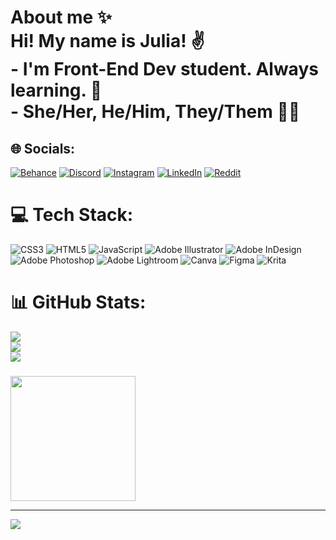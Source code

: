 # About me ✨<br>**Hi! My name is Julia!** ✌️<br>- I'm Front-End Dev student. Always learning. 🚀<br>- She/Her, He/Him, They/Them 🙋‍♀️<br>


## 🌐 Socials:
[![Behance](https://img.shields.io/badge/Behance-1769ff?logo=behance&logoColor=white)](https://behance.net/julzita) [![Discord](https://img.shields.io/badge/Discord-%237289DA.svg?logo=discord&logoColor=white)](https://discord.gg/JuliaHeinecke#3042) [![Instagram](https://img.shields.io/badge/Instagram-%23E4405F.svg?logo=Instagram&logoColor=white)](https://instagram.com/juliaheinecke) [![LinkedIn](https://img.shields.io/badge/LinkedIn-%230077B5.svg?logo=linkedin&logoColor=white)](https://linkedin.com/in/https://www.linkedin.com/in/julia-garcia-135234187) [![Reddit](https://img.shields.io/badge/Reddit-%23FF4500.svg?logo=Reddit&logoColor=white)](https://reddit.com/user/_bobba) 

# 💻 Tech Stack:
![CSS3](https://img.shields.io/badge/css3-%231572B6.svg?style=for-the-badge&logo=css3&logoColor=white) ![HTML5](https://img.shields.io/badge/html5-%23E34F26.svg?style=for-the-badge&logo=html5&logoColor=white) ![JavaScript](https://img.shields.io/badge/javascript-%23323330.svg?style=for-the-badge&logo=javascript&logoColor=%23F7DF1E) ![Adobe Illustrator](https://img.shields.io/badge/adobeillustrator-%23FF9A00.svg?style=for-the-badge&logo=adobeillustrator&logoColor=white) ![Adobe InDesign](https://img.shields.io/badge/Adobe%20InDesign-49021F?style=for-the-badge&logo=adobeindesign&logoColor=white) ![Adobe Photoshop](https://img.shields.io/badge/adobephotoshop-%2331A8FF.svg?style=for-the-badge&logo=adobephotoshop&logoColor=white) ![Adobe Lightroom](https://img.shields.io/badge/Adobe%20Lightroom-31A8FF.svg?style=for-the-badge&logo=Adobe%20Lightroom&logoColor=white) ![Canva](https://img.shields.io/badge/Canva-%2300C4CC.svg?style=for-the-badge&logo=Canva&logoColor=white) 	![Figma](https://img.shields.io/badge/figma-%23F24E1E.svg?style=for-the-badge&logo=figma&logoColor=white) ![Krita](https://img.shields.io/badge/Krita-203759?style=for-the-badge&logo=krita&logoColor=EEF37B)
# 📊 GitHub Stats:
![](https://github-readme-stats.vercel.app/api?username=JuAicrag&theme=dark&hide_border=false&include_all_commits=true&count_private=true)<br/>
![](https://github-readme-streak-stats.herokuapp.com/?user=JuAicrag&theme=dark&hide_border=false)<br/>
![](https://github-readme-stats.vercel.app/api/top-langs/?username=JuAicrag&theme=dark&hide_border=false&include_all_commits=true&count_private=true&layout=compact)

###
<img src="https://media.tenor.com/rMxNr07CxSMAAAAC/cat-crazy-cat.gif" width="200px"/>

---
[![](https://visitcount.itsvg.in/api?id=JuAicrag&icon=0&color=0)](https://visitcount.itsvg.in)

<!-- Proudly created with GPRM ( https://gprm.itsvg.in ) -->
